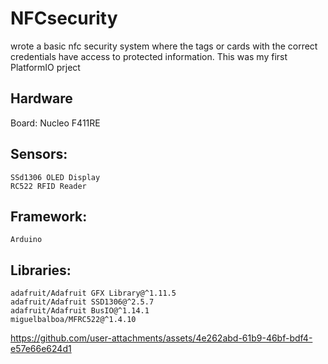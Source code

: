 # NFCsecurity
wrote a basic nfc security system where the tags or cards with the correct credentials have access to protected information. This was my first PlatformIO prject

## Hardware
Board: 
    Nucleo F411RE
## Sensors:
    SSd1306 OLED Display
    RC522 RFID Reader
## Framework: 
    Arduino
## Libraries:
    adafruit/Adafruit GFX Library@^1.11.5
    adafruit/Adafruit SSD1306@^2.5.7
    adafruit/Adafruit BusIO@^1.14.1
    miguelbalboa/MFRC522@^1.4.10



https://github.com/user-attachments/assets/4e262abd-61b9-46bf-bdf4-e57e66e624d1

